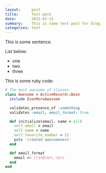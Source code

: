 ```yaml
---
layout:     post
title:      Test post
date:       2015-07-11
summary:    This is some test post for blog.
categories: test
---
```


This is some sentence.

List below:

* one
* two
* three

This is some ruby code:

```ruby
# The most awesome of classes
class Awesome < ActiveRecord::Base
  include EvenMoreAwesome

  validates_presence_of :something
  validates :email, email_format: true

  def initialize(email, name = nil)
    self.email = email
    self.name = name
    self.favorite_number = 12
    puts 'created awesomeness'
  end

  def email_format
    email =~ /\S+@\S+\.\S+/
  end
end
```

